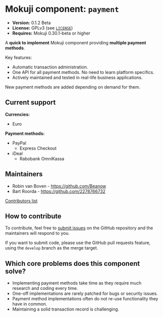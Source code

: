 # Mokuji component: `payment`

* **Version:** 0.1.2 Beta
* **License:** GPLv3 (see [`LICENSE`](LICENSE))
* **Requires:** Mokuji 0.30.1-beta or higher

A **quick to implement** Mokuji component providing **multiple payment methods**.

Key features:

* Automatic transaction administration.
* One API for all payment methods. No need to learn platform specifics.
* Actively maintained and tested in real-life business applications.

New payment methods are added depending on demand for them.

## Current support

**Currencies:**

* Euro

**Payment methods:**

* PayPal
  - Express Checkout
* iDeal
  - Rabobank OmniKassa

## Maintainers

* Robin van Boven - https://github.com/Beanow
* Bart Roorda - https://github.com/2278766732

[Contributors list](https://github.com/Mokuji/mokuji-component-payment/graphs/contributors)

## How to contribute

To contribute, feel free to [submit issues](https://github.com/Mokuji/mokuji-component-payment/issues/new)
on the GitHub repository and the maintainers will respond to you.

If you want to submit code, please use the GitHub pull requests feature,
using the `develop` branch as the merge target.

## Which core problems does this component solve?

* Implementing payment methods take time as they require much research and coding every time.
* One-off implementations are rarely patched for bugs or security issues.
* Payment method implementations often do not re-use functionality they have in common.
* Maintaining a solid transaction record is challenging.
